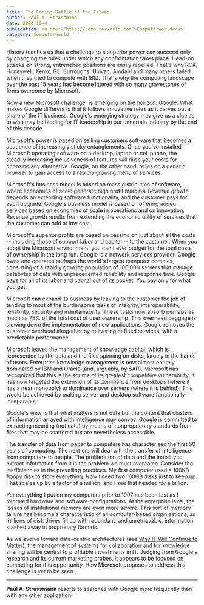```yaml
---
title: The Coming Battle of the Titans
author: Paul A. Strassmann
date: 2004-10-4
publication: <a href="http://computerworld.com">Computerworld</a>
category: Computerworld
---
```


History teaches us that a
challenge to a superior power can succeed only by changing the rules
under which any confrontation takes place. Head-on attacks on strong,
entrenched positions are easily repelled. That's why RCA, Honeywell,
Xerox, GE, Burroughs, Univac, Amdahl and many others failed when they
tried to compete with IBM. That's why the computing landscape over the
past 15 years has become littered with so many gravestones of firms
overcome by Microsoft.

Now a new Microsoft challenger is emerging on the horizon:
Google. What makes Google different is that it follows innovative
rules as it carves out a share of the IT business. Google's emerging
strategy may give us a clue as to who may be bidding for IT leadership
in our uncertain industry by the end of this decade.

Microsoft's power is based on selling customers software that
becomes a sequence of increasingly sticky entanglements. Once you've
installed Microsoft operating software on a desktop, laptop or cell
phone, the steadily increasing inclusiveness of features will raise
your costs for choosing any alternative. Google, on the other hand,
relies on a generic browser to gain access to a rapidly growing menu
of services.

Microsoft's business model is based on mass distribution of
software, where economies of scale generate high profit
margins. Revenue growth depends on extending software functionality,
and the customer pays for each upgrade. Google's business model is
based on offering added services based on economies of scale in
operations and on innovation. Revenue growth results from extending
the economic utility of services that the customer can add at low
cost.

Microsoft's superior profits are based on passing on just about all
the costs -- including those of support labor and capital -- to the
customer.  When you adopt the Microsoft environment, you can't ever
budget for the total costs of ownership in the long run. Google is a
network services provider. Google owns and operates perhaps the
world's largest computer complex, consisting of a rapidly growing
population of 100,000 servers that manage petabytes of data with
unprecedented reliability and response time. Google pays for all of
its labor and capital out of its pocket. You pay only for what you
get.

Microsoft can expand its business by leaving to the customer the
job of tending to most of the burdensome tasks of integrity,
interoperability, reliability, security and maintainability. These
tasks now absorb perhaps as much as 75% of the total cost of user
ownership. This overhead baggage is slowing down the implementation of
new applications. Google removes the customer overhead altogether by
delivering defined services, with a predictable performance.

Microsoft leaves the management of knowledge capital, which is
represented by the data and the files spinning on disks, largely in
the hands of users. Enterprise knowledge management is now almost
entirely dominated by IBM and Oracle (and, arguably, by
SAP). Microsoft has recognized that this is the source of its greatest
competitive vulnerability. It has now targeted the extension of its
dominance from desktops (where it has a near monopoly) to dominance
over servers (where it is behind). This would be achieved by making
server and desktop software functionally inseparable. 

Google's view is that what matters is not data but the content that
clusters of information arrayed with intelligence may convey. Google
is committed to extracting meaning (not data) by means of
nonproprietary standards from files that may be scattered but are
nevertheless accessible.

The transfer of data from paper to computers has characterized the
first 50 years of computing. The next era will deal with the transfer
of intelligence from computers to people. The proliferation of data
and the inability to extract information from it is the problem we
must overcome. Consider the inefficiencies in the prevailing
practices. My first computer used a 160KB floppy disk to store
everything. Now I need two 160GB disks just to keep up. That scales up
by a factor of a million, and I see that headed for a billion. 

Yet everything I put on my computers prior to 1997 has been lost as
I migrated hardware and software configurations. At the enterprise
level, the losses of institutional memory are even more severe. This
sort of memory failure has become a characteristic of all
computer-based organizations, as millions of disk drives fill up with
redundant, and unretrievable, information stashed away in proprietary
formats. 

As we evolve toward data-centric architectures (see [Why IT Will
Continue to Matter](it-continue.html)), the management of systems for
collaboration and for knowledge sharing will be central to profitable
investments in IT. Judging from Google's research and its current
marketing probes, it appears to be focused on competing for this
opportunity. How Microsoft proposes to address this challenge is yet
to be seen.

---

**Paul A. Strassmann** resorts to
searches with Google more frequently than with any other
application.
